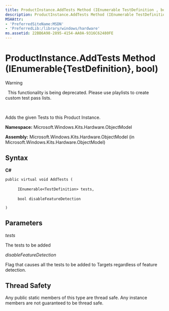 ```yaml
---
title: ProductInstance.AddTests Method (IEnumerable TestDefinition , bool)
description: ProductInstance.AddTests Method (IEnumerable TestDefinition , bool)
MSHAttr:
- 'PreferredSiteName:MSDN'
- 'PreferredLib:/library/windows/hardware'
ms.assetid: 22BB6A98-2895-4154-AA0A-9316C62480FE
---
```


# ProductInstance.AddTests Method (IEnumerable{TestDefinition}, bool)

>[!WARNING]
>  This functionality is being deprecated. Please use playlists to create custom test pass lists.

 

Adds the given Tests to this Product Instance.

**Namespace:** Microsoft.Windows.Kits.Hardware.ObjectModel

**Assembly:** Microsoft.Windows.Kits.Hardware.ObjectModel (in Microsoft.Windows.Kits.Hardware.ObjectModel)

## <span id="Syntax"></span><span id="syntax"></span><span id="SYNTAX"></span>Syntax


**C#**

`public virtual void AddTests (`

          `IEnumerable<TestDefinition> tests,`

          `bool disableFeatureDetection`

`)`

## <span id="Parameters"></span><span id="parameters"></span><span id="PARAMETERS"></span>Parameters


*tests*

The tests to be added

*disableFeatureDetection*

Flag that causes all the tests to be added to Targets regardless of feature detection.

## <span id="Thread_Safety"></span><span id="thread_safety"></span><span id="THREAD_SAFETY"></span>Thread Safety


Any public static members of this type are thread safe. Any instance members are not guaranteed to be thread safe.

 

 






